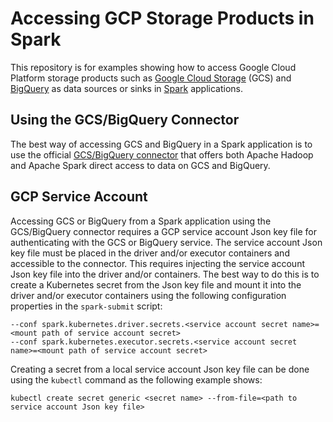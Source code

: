 # Accessing GCP Storage Products in Spark

This repository is for examples showing how to access Google Cloud Platform storage products such as [Google Cloud Storage](https://cloud.google.com/storage/) (GCS) and [BigQuery](https://cloud.google.com/bigquery/) as data sources or sinks in [Spark](https://github.com/apache-spark-on-k8s/spark) applications.

## Using the GCS/BigQuery Connector

The best way of accessing GCS and BigQuery in a Spark application is to use the official [GCS/BigQuery connector](https://cloud.google.com/dataproc/docs/connectors/cloud-storage) that offers both Apache Hadoop and Apache Spark direct access to data on GCS and BigQuery.

## GCP Service Account

Accessing GCS or BigQuery from a Spark application using the GCS/BigQuery connector requires a GCP service account Json key file for authenticating with the GCS or BigQuery service. The service account Json key file must be placed in the driver and/or executor containers and accessible to the connector. This requires injecting the service account Json key file into the driver and/or containers. The best way to do this is to create a Kubernetes secret from the Json key file and mount it into the driver and/or executor containers using the following configuration properties in the `spark-submit` script:

```
--conf spark.kubernetes.driver.secrets.<service account secret name>=<mount path of service account secret>
--conf spark.kubernetes.executor.secrets.<service account secret name>=<mount path of service account secret>
```   

Creating a secret from a local service account Json key file can be done using the `kubectl` command as the following example shows:

```
kubectl create secret generic <secret name> --from-file=<path to service account Json key file>
```


